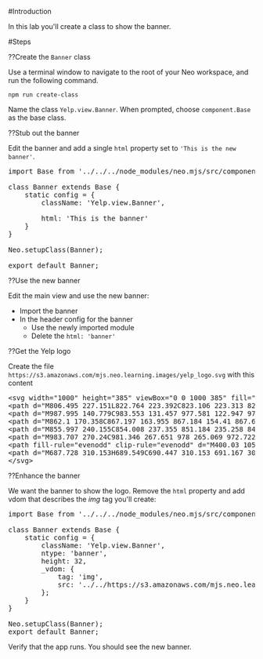 #Introduction

In this lab you'll create a class to show the banner.

#Steps

??Create the `Banner` class

Use a terminal window to navigate to the root of your Neo workspace, 
and run the following command. 

    npm run create-class

Name the class `Yelp.view.Banner`. When prompted, choose `component.Base` as the 
base class.

??Stub out the banner

Edit the banner and add a single `html` property set to `'This is the new banner'`.

<pre class="runnable readonly text 260">
import Base from '../../../node_modules/neo.mjs/src/component/Base.mjs';

class Banner extends Base {
    static config = {
        className: 'Yelp.view.Banner',

        html: 'This is the banner'
    }
}

Neo.setupClass(Banner);

export default Banner;</pre>

??Use the new banner

Edit the main view and use the new banner:

- Import the banner
- In the header config for the banner
    - Use the newly imported module
    - Delete the `html: 'banner'`

??Get the Yelp logo

Create the file `https://s3.amazonaws.com/mjs.neo.learning.images/yelp_logo.svg` with this content

<pre class="runnable readonly text 200">
&lt;svg width="1000" height="385" viewBox="0 0 1000 385" fill="none" xmlns="http://www.w3.org/2000/svg">
&lt;path d="M806.495 227.151L822.764 223.392C823.106 223.313 823.671 223.183 824.361 222.96C828.85 221.753 832.697 218.849 835.091 214.862C837.485 210.874 838.241 206.113 837.198 201.582C837.175 201.482 837.153 201.388 837.13 201.289C836.596 199.117 835.66 197.065 834.37 195.239C832.547 192.926 830.291 190.991 827.728 189.542C824.711 187.82 821.553 186.358 818.289 185.171L800.452 178.659C790.441 174.937 780.432 171.309 770.328 167.771C763.776 165.439 758.224 163.393 753.4 161.901C752.49 161.62 751.485 161.34 750.669 161.058C744.837 159.271 740.739 158.53 737.272 158.505C734.956 158.42 732.649 158.841 730.511 159.738C728.283 160.699 726.282 162.119 724.639 163.906C723.822 164.835 723.054 165.806 722.337 166.815C721.665 167.843 721.049 168.907 720.491 170.001C719.876 171.174 719.348 172.391 718.911 173.642C715.6 183.428 713.951 193.7 714.032 204.029C714.091 213.368 714.342 225.354 719.475 233.479C720.712 235.564 722.372 237.366 724.348 238.769C728.004 241.294 731.7 241.627 735.544 241.904C741.289 242.316 746.855 240.905 752.403 239.623L806.45 227.135L806.495 227.151Z" fill="#FF1A1A"/>
&lt;path d="M987.995 140.779C983.553 131.457 977.581 122.947 970.328 115.601C969.39 114.669 968.385 113.806 967.321 113.02C966.339 112.283 965.318 111.598 964.264 110.967C963.18 110.373 962.065 109.837 960.924 109.362C958.668 108.476 956.25 108.077 953.829 108.19C951.513 108.322 949.254 108.956 947.207 110.049C944.105 111.591 940.748 114.07 936.283 118.221C935.666 118.834 934.891 119.525 934.195 120.177C930.511 123.641 926.413 127.911 921.536 132.883C914.002 140.497 906.583 148.152 899.21 155.89L886.017 169.571C883.601 172.071 881.401 174.771 879.441 177.643C877.771 180.07 876.59 182.799 875.963 185.678C875.6 187.886 875.653 190.142 876.12 192.329C876.143 192.429 876.164 192.523 876.187 192.622C877.229 197.154 879.988 201.103 883.883 203.637C887.778 206.172 892.505 207.094 897.068 206.211C897.791 206.106 898.352 205.982 898.693 205.898L969.033 189.646C974.576 188.365 980.202 187.191 985.182 184.3C988.522 182.363 991.699 180.443 993.878 176.569C995.043 174.441 995.748 172.092 995.948 169.675C997.027 160.089 992.021 149.202 987.995 140.779Z" fill="#FF1A1A"/>
&lt;path d="M862.1 170.358C867.197 163.955 867.184 154.41 867.64 146.607C869.174 120.536 870.79 94.4619 872.07 68.3766C872.56 58.4962 873.624 48.7498 873.036 38.7944C872.552 30.5816 872.492 21.1521 867.307 14.4122C858.154 2.52688 838.636 3.50371 825.319 5.34732C821.239 5.91358 817.153 6.6749 813.099 7.64807C809.045 8.62124 805.033 9.6841 801.108 10.9412C788.329 15.127 770.365 22.8103 767.323 37.5341C765.608 45.858 769.672 54.3727 772.824 61.9691C776.645 71.1774 781.865 79.4721 786.622 88.1401C799.198 111.024 812.008 133.765 824.782 156.53C828.597 163.326 832.755 171.933 840.135 175.454C840.623 175.667 841.121 175.856 841.628 176.018C844.937 177.272 848.545 177.513 851.993 176.712C852.201 176.664 852.405 176.617 852.608 176.57C855.792 175.704 858.675 173.973 860.937 171.568C861.345 171.185 861.734 170.782 862.1 170.358Z" fill="#FF1A1A"/>
&lt;path d="M855.997 240.155C854.008 237.355 851.184 235.258 847.931 234.162C844.677 233.065 841.16 233.027 837.881 234.051C837.111 234.307 836.361 234.618 835.636 234.983C834.515 235.554 833.445 236.221 832.439 236.976C829.507 239.148 827.039 241.97 824.791 244.8C824.221 245.522 823.7 246.483 823.022 247.1L811.708 262.663C805.295 271.382 798.971 280.123 792.7 289.003C788.608 294.735 785.068 299.576 782.273 303.859C781.743 304.666 781.193 305.567 780.689 306.284C777.338 311.469 775.441 315.252 774.467 318.622C773.735 320.862 773.503 323.234 773.788 325.572C774.1 328.008 774.92 330.35 776.195 332.447C776.873 333.499 777.604 334.516 778.385 335.495C779.196 336.436 780.058 337.332 780.966 338.18C781.936 339.105 782.973 339.957 784.07 340.729C791.879 346.162 800.428 350.066 809.421 353.083C816.904 355.567 824.682 357.053 832.555 357.504C833.894 357.572 835.237 357.543 836.572 357.417C837.809 357.309 839.04 357.136 840.26 356.9C841.479 356.615 842.681 356.266 843.863 355.853C846.162 354.993 848.255 353.66 850.008 351.94C851.667 350.279 852.944 348.276 853.749 346.07C855.057 342.81 855.917 338.671 856.483 332.526C856.532 331.652 856.657 330.604 856.744 329.644C857.19 324.545 857.395 318.556 857.723 311.514C858.276 300.685 858.71 289.903 859.053 279.09C859.053 279.09 859.782 259.875 859.78 259.865C859.946 255.437 859.81 250.53 858.582 246.121C858.042 244.008 857.17 241.994 855.997 240.155V240.155Z" fill="#FF1A1A"/>
&lt;path d="M983.707 270.24C981.346 267.651 978 265.069 972.722 261.878C971.961 261.453 971.068 260.886 970.244 260.392C965.85 257.749 960.557 254.969 954.374 251.611C944.876 246.396 935.372 241.312 925.778 236.271L908.825 227.28C907.946 227.024 907.053 226.389 906.225 225.989C902.968 224.432 899.516 222.978 895.932 222.311C894.697 222.074 893.444 221.944 892.186 221.923C891.375 221.913 890.565 221.962 889.761 222.07C886.371 222.595 883.234 224.178 880.795 226.591C878.356 229.005 876.74 232.128 876.178 235.513C875.919 237.667 875.998 239.847 876.411 241.976C877.24 246.487 879.254 250.95 881.338 254.858L890.391 271.824C895.428 281.394 900.526 290.907 905.752 300.391C909.123 306.578 911.929 311.871 914.557 316.26C915.055 317.085 915.62 317.974 916.046 318.738C919.245 324.013 921.815 327.333 924.421 329.715C926.109 331.345 928.132 332.586 930.349 333.351C932.68 334.124 935.146 334.398 937.59 334.155C938.832 334.008 940.066 333.795 941.286 333.516C942.488 333.193 943.672 332.808 944.833 332.362C946.087 331.889 947.305 331.327 948.478 330.678C955.36 326.82 961.703 322.07 967.345 316.552C974.112 309.894 980.093 302.633 984.745 294.321C985.392 293.145 985.952 291.924 986.422 290.667C986.86 289.504 987.24 288.319 987.558 287.118C987.834 285.896 988.045 284.662 988.191 283.418C988.422 280.977 988.138 278.514 987.358 276.19C986.591 273.963 985.345 271.932 983.707 270.24V270.24Z" fill="#FF1A1A"/>
&lt;path fill-rule="evenodd" clip-rule="evenodd" d="M400.03 105.19C400.03 91.2089 411.42 79.7877 425.167 79.7877C438.717 79.7877 449.714 91.2089 450.303 105.387V303.682C450.303 317.663 438.913 329.084 425.167 329.084C411.027 329.084 400.03 317.663 400.03 303.682V105.19ZM376.657 227.672C376.461 231.61 375.479 238.896 370.373 244.213C364.874 249.923 357.412 251.302 353.092 251.302C335.123 251.4 317.155 251.45 299.187 251.499C281.218 251.548 263.248 251.597 245.279 251.696C246.85 256.619 249.992 264.101 257.062 270.994C261.382 275.129 265.506 277.492 267.273 278.476C269.434 279.855 276.896 283.793 286.126 283.793C295.945 283.793 304.586 280.642 313.03 276.31L313.736 275.945C319.604 272.904 325.66 269.766 332.079 268.631C338.363 267.646 345.04 268.827 349.949 273.16C355.841 278.279 358.197 285.762 356.037 293.442C353.484 302.106 346.218 309.589 338.559 314.118C334.239 316.678 329.526 318.844 324.813 320.617C318.725 322.783 312.441 324.358 306.157 325.343C299.872 326.327 293.392 326.721 286.911 326.524H286.911C283.769 326.524 280.431 326.524 277.092 326.13C273.558 325.736 270.023 324.949 266.684 324.161C261.186 322.98 256.08 321.207 250.974 318.844C246.064 316.678 241.155 313.921 236.638 310.771C232.121 307.62 227.997 303.879 224.07 299.94C220.338 296.002 216.804 291.67 213.662 286.944C203.057 270.797 198.147 250.908 199.129 231.61C199.915 212.706 206.199 193.802 217.589 178.443C218.823 176.519 220.247 174.883 221.596 173.333C222.18 172.663 222.75 172.008 223.284 171.354C237.35 154.158 256.142 148.716 263.894 146.471L264.328 146.345C286.519 140.044 304.978 144.179 312.441 146.345C316.172 147.33 337.185 153.828 353.484 171.354C354.27 172.141 356.43 174.701 359.179 178.443C369.505 192.508 373.066 205.605 374.272 210.042L374.301 210.146C375.479 214.478 376.657 220.386 376.657 227.672ZM261.382 195.181C249.992 204.436 246.85 216.251 246.064 219.992H331.686C330.901 216.448 327.562 204.436 316.172 195.181C304.586 185.925 292.41 185.335 288.679 185.335C284.948 185.335 272.772 185.925 261.382 195.181ZM586.98 142.998C564.593 142.998 544.169 153.041 529.637 169.385V168.794C529.048 155.6 518.05 144.967 504.696 144.967C490.753 144.967 479.56 156.191 479.56 170.172V359.409C479.56 373.391 490.753 384.615 504.696 384.615C518.64 384.615 529.833 373.391 529.833 359.409V352.123V300.334C544.365 316.482 564.593 326.721 587.176 326.721C632.147 326.721 668.674 285.959 668.674 235.155C668.478 184.35 631.951 142.998 586.98 142.998ZM575.983 285.566C550.453 285.566 529.637 263.314 529.637 235.549C529.637 207.586 550.257 185.335 575.983 185.335C601.512 185.335 622.328 207.586 622.328 235.549C622.132 263.314 601.512 285.566 575.983 285.566ZM161.425 248.348L153.177 266.464C149.446 274.341 145.715 282.415 142.18 290.488C141.052 292.966 139.916 295.494 138.764 298.057C123.068 332.981 104.44 374.43 63.8242 383.236C44.1861 387.568 14.5327 381.661 3.5354 363.15C-7.4619 344.443 8.83767 322.979 29.8504 327.902C33.1646 328.641 36.4235 330.266 39.7101 331.904C45.187 334.635 50.7406 337.404 56.7545 336.173C62.4495 335.188 65.9844 331.053 70.5011 325.736C76.7853 318.45 79.5346 310.771 80.7129 306.242C80.6147 306.045 80.5165 305.798 80.4183 305.552C80.3201 305.306 80.2219 305.06 80.1237 304.863C75.0117 295.326 70.5473 286.8 66.8178 279.677C64.3868 275.034 62.2681 270.987 60.4857 267.646C56.8287 260.714 54.0662 255.473 51.918 251.398C45.6449 239.497 44.609 237.532 41.8296 232.398C35.7418 220.78 29.2612 209.555 22.5843 198.331C15.3182 186.122 7.85577 172.535 13.9436 158.16C18.8531 146.542 31.4214 140.634 43.4006 144.376C56.0403 148.212 61.6377 160.239 66.8724 171.487C67.8188 173.52 68.7534 175.528 69.7156 177.458C78.16 194.196 86.4079 210.934 94.6559 227.672C95.382 229.336 96.4917 231.605 97.8402 234.362C99.0447 236.824 100.44 239.676 101.922 242.834C102.697 244.475 103.434 246.002 104.101 247.382C104.954 249.149 105.691 250.676 106.242 251.892C110.072 242.342 113.95 232.841 117.829 223.34C121.707 213.839 125.586 204.337 129.415 194.787C129.522 194.253 130.436 192.216 131.813 189.145C132.977 186.549 134.473 183.215 136.092 179.427C136.64 178.133 137.191 176.79 137.755 175.417C142.856 162.995 148.988 148.06 162.604 143.982C172.423 141.028 183.42 144.967 189.115 153.237C192.061 157.372 193.239 162.098 193.435 166.824C193.593 177.275 188.545 188.491 184.212 198.115C183.157 200.459 182.144 202.708 181.26 204.829C181.219 204.91 181.048 205.296 180.739 205.988C179.541 208.679 176.278 216.005 170.655 228.066C168.626 232.389 166.679 236.713 164.707 241.09C163.626 243.491 162.538 245.907 161.425 248.348Z" fill="black"/>
&lt;path d="M687.728 310.153H689.549C690.447 310.153 691.167 309.923 691.706 309.462C692.256 308.99 692.532 308.395 692.532 307.676C692.532 306.833 692.29 306.232 691.807 305.872C691.324 305.502 690.56 305.316 689.515 305.316H687.728V310.153ZM695.043 307.608C695.043 308.507 694.801 309.305 694.318 310.002C693.846 310.687 693.178 311.198 692.313 311.535L696.324 318.193H693.492L690.004 312.226H687.728V318.193H685.234V303.176H689.633C691.498 303.176 692.863 303.541 693.728 304.271C694.605 305.002 695.043 306.114 695.043 307.608ZM677.228 310.676C677.228 308.429 677.79 306.322 678.914 304.356C680.037 302.389 681.582 300.839 683.549 299.704C685.515 298.569 687.633 298.002 689.902 298.002C692.15 298.002 694.256 298.564 696.223 299.687C698.189 300.811 699.74 302.356 700.874 304.322C702.009 306.288 702.577 308.406 702.577 310.676C702.577 312.889 702.032 314.968 700.942 316.912C699.852 318.856 698.324 320.412 696.358 321.58C694.391 322.749 692.24 323.333 689.902 323.333C687.577 323.333 685.431 322.754 683.464 321.597C681.498 320.429 679.964 318.872 678.863 316.929C677.773 314.985 677.228 312.901 677.228 310.676ZM678.998 310.676C678.998 312.62 679.487 314.44 680.464 316.136C681.442 317.822 682.773 319.153 684.459 320.131C686.155 321.097 687.97 321.58 689.902 321.58C691.858 321.58 693.672 321.092 695.346 320.114C697.02 319.136 698.346 317.816 699.324 316.153C700.313 314.479 700.807 312.653 700.807 310.676C700.807 308.721 700.318 306.906 699.341 305.232C698.363 303.558 697.037 302.232 695.363 301.255C693.7 300.266 691.88 299.771 689.902 299.771C687.947 299.771 686.133 300.26 684.459 301.238C682.785 302.215 681.453 303.541 680.464 305.215C679.487 306.878 678.998 308.698 678.998 310.676Z" fill="black"/>
&lt;/svg>
</pre>


??Enhance the banner

We want the banner to show the logo. Remove the `html` property and add
vdom that describes the _img_ tag you'll create:

<pre class="runnable readonly text 400">
import Base from '../../../node_modules/neo.mjs/src/component/Base.mjs';

class Banner extends Base {
    static config = {
        className: 'Yelp.view.Banner',
        ntype: 'banner',
        height: 32,
        _vdom: {
            tag: 'img',
            src: '../../https://s3.amazonaws.com/mjs.neo.learning.images/yelp_logo.svg',
        };
    }
}

Neo.setupClass(Banner);
export default Banner;
</pre>

Verify that the app runs. You should see the new banner.

